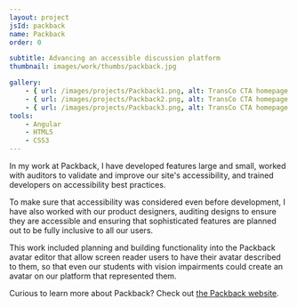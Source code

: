 ```yaml
---
layout: project
jsId: packback
name: Packback
order: 0

subtitle: Advancing an accessible discussion platform
thumbnail: images/work/thumbs/packback.jpg

gallery:
    - { url: /images/projects/Packback1.png, alt: TransCo CTA homepage screenshot with issue map }
    - { url: /images/projects/Packback2.png, alt: TransCo CTA homepage screenshot with issue map }
    - { url: /images/projects/Packback3.png, alt: TransCo CTA homepage screenshot with issue map }
tools:
    - Angular
    - HTML5
    - CSS3
---
```


In my work at Packback, I have developed features large and small, worked
with auditors to validate and improve our site's accessibility, and trained
developers on accessibility best practices.

To make sure that accessibility was considered even before development, I have
also worked with our product designers, auditing designs to ensure they are
accessible and ensuring that sophisticated features are planned out to be fully
inclusive to all our users.

This work included planning and building functionality into the Packback avatar
editor that allow screen reader users to have their avatar described to them,
so that even our students with vision impairments could create an avatar on our
platform that represented them.

Curious to learn more about Packback? Check out
[the Packback website](https://www.packback.co/).
